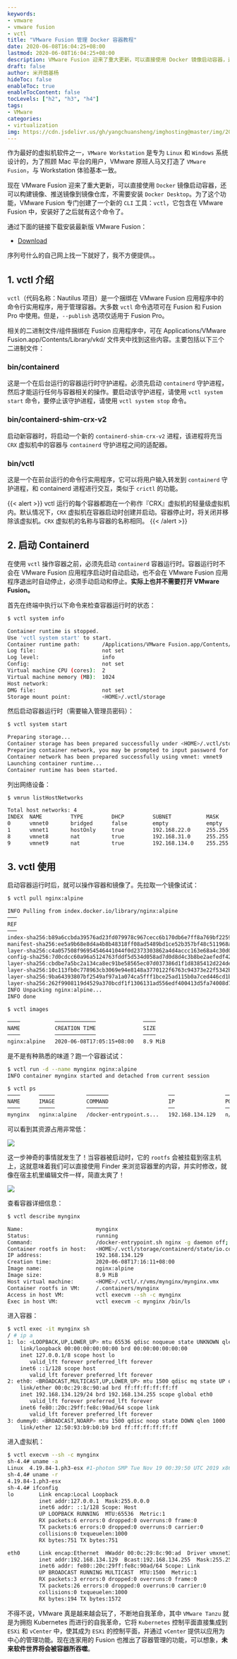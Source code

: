 ```yaml
---
keywords:
- vmware
- vmware fusion
- vctl
title: "VMware Fusion 管理 Docker 容器教程"
date: 2020-06-08T16:04:25+08:00
lastmod: 2020-06-08T16:04:25+08:00
description: VMware Fusion 迎来了重大更新，可以直接使用 Docker 镜像启动容器，还可以构建镜像、推送镜像到镜像仓库，不需要安装 Docker Desktop。
draft: false
author: 米开朗基杨
hideToc: false
enableToc: true
enableTocContent: false
tocLevels: ["h2", "h3", "h4"]
tags:
- VMware
categories:
- virtualization
img: https://cdn.jsdelivr.us/gh/yangchuansheng/imghosting@master/img/20200609143056.png
---
```


作为最好的虚拟机软件之一，`VMware Workstation` 是专为 `Linux` 和 `Windows` 系统设计的，为了照顾 Mac 平台的用户，VMware 原班人马又打造了 `VMware Fusion`，与 Workstation 体验基本一致。

现在 VMware Fusion 迎来了重大更新，可以直接使用 `Docker` 镜像启动容器，还可以构建镜像、推送镜像到镜像仓库，不需要安装 `Docker Desktop`。为了这个功能，VMware Fusion 专门创建了一个新的 `CLI` 工具：`vctl`，它包含在 VMware Fusion 中，安装好了之后就有这个命令了。

通过下面的链接下载安装最新版 VMware Fusion：

+ [Download](http://vmware.com/go/getfusion)

序列号什么的自己网上找一下就好了，我不方便提供。。

## 1. vctl 介绍

`vctl`（代码名称：Nautilus 项目）是一个捆绑在 VMware Fusion 应用程序中的命令行实用程序，用于管理容器。大多数 `vctl` 命令选项可在 Fusion 和 Fusion Pro 中使用。但是，`--publish` 选项仅适用于 Fusion Pro。

相关的二进制文件/组件捆绑在 Fusion 应用程序中，可在 Applications/VMware Fusion.app/Contents/Library/vkd/ 文件夹中找到这些内容。主要包括以下三个二进制文件：

### bin/containerd

这是一个在后台运行的容器运行时守护进程。必须先启动 `containerd` 守护进程，然后才能运行任何与容器相关的操作。要启动该守护进程，请使用 `vctl system start` 命令，要停止该守护进程，请使用 `vctl system stop` 命令。

### bin/containerd-shim-crx-v2

启动新容器时，将启动一个新的 `containerd-shim-crx-v2` 进程，该进程将充当 `CRX` 虚拟机中的容器与 `containerd` 守护进程之间的适配器。

### bin/vctl

这是一个在前台运行的命令行实用程序，它可以将用户输入转发到 `containerd` 守护进程，和 containerd 进程进行交互，类似于 `crictl` 的功能。

{{< alert >}}
vctl 运行的每个容器都跑在一个称作『CRX』虚拟机的轻量级虚拟机内。默认情况下，`CRX` 虚拟机在容器启动时创建并启动。容器停止时，将关闭并移除该虚拟机。`CRX` 虚拟机的名称与容器的名称相同。 
{{< /alert >}}

## 2. 启动 Containerd

在使用 `vctl` 操作容器之前，必须先启动 `containerd` 容器运行时。容器运行时不会在 VMware Fusion 应用程序启动时自动启动，也不会在 VMware Fusion 应用程序退出时自动停止，必须手动启动和停止。**实际上也并不需要打开 VMware Fusion。**

首先在终端中执行以下命令来检查容器运行时的状态：

```bash
$ vctl system info

Container runtime is stopped.
Use 'vctl system start' to start.
Container runtime path:       /Applications/VMware Fusion.app/Contents/Library/vkd/bin/containerd
Log file:                     not set
Log level:                    info
Config:                       not set
Virtual machine CPU (cores):  2
Virtual machine memory (MB):  1024
Host network:
DMG file:                     not set
Storage mount point:          <HOME>/.vctl/storage
```

然后启动容器运行时（需要输入管理员密码）：

```bash
$ vctl system start

Preparing storage...
Container storage has been prepared successfully under <HOME>/.vctl/storage
Preparing container network, you may be prompted to input password for administrative operations...
Container network has been prepared successfully using vmnet: vmnet9
Launching container runtime...
Container runtime has been started.
```

列出网络设备：

```bash
$ vmrun listHostNetworks

Total host networks: 4
INDEX  NAME         TYPE         DHCP         SUBNET           MASK
0      vmnet0       bridged      false        empty            empty
1      vmnet1       hostOnly     true         192.168.22.0     255.255.255.0
8      vmnet8       nat          true         192.168.31.0     255.255.255.0
9      vmnet9       nat          true         192.168.134.0    255.255.255.0
```

## 3. vctl 使用

启动容器运行时后，就可以操作容器和镜像了。先拉取一个镜像试试：

```bash
$ vctl pull nginx:alpine

INFO Pulling from index.docker.io/library/nginx:alpine
───                                                                                ──────   ────────
REF                                                                                STATUS   PROGRESS
───                                                                                ──────   ────────
index-sha256:b89a6ccbda39576ad23fd079978c967cecc6b170db6e7ff8a769bf2259a71912      Done     100% (1645/1645)
manifest-sha256:ee5a9b68e8d4a4b8b48318ff08ad5489bd1ce52b357bf48c511968a302bc347b   Done     100% (1360/1360)
layer-sha256:c4a057508f96954546441044f0d2373303862a4d4accc163e68a4c30d0c88869      Done     100% (668/668)
config-sha256:7d0cdcc60a96a5124763fddf5d534d058ad7d0d8d4c3b8be2aefedf4267d0270     Done     100% (8026/8026)
layer-sha256:cbdbe7a5bc2a134ca8ec91be58565ec07d037386d1f1d8385412d224deafca08      Done     100% (2813316/2813316)
layer-sha256:10c113fb0c778963cb3069e94e8148a3770122f6763c94373e22f5342b503ab0      Done     100% (6460970/6460970)
layer-sha256:9ba64393807bf2549af97a1a074ca5fff1bce25ad115b0a7ced446cd1b4305d0      Done     100% (538/538)
layer-sha256:262f9908119d4529a370bcdf1f1306131ad556edf400413d5fa74008d7919931      Done     100% (899/899)
INFO Unpacking nginx:alpine...
INFO done

$ vctl images

────           ─────────────               ────
NAME           CREATION TIME               SIZE
────           ─────────────               ────
nginx:alpine   2020-06-08T17:05:15+08:00   8.9 MiB
```

是不是有种熟悉的味道？跑一个容器试试：

```bash
$ vctl run -d --name mynginx nginx:alpine
INFO container mynginx started and detached from current session

$ vctl ps
────      ─────          ───────                   ──                ─────   ──────    ─────────────
NAME      IMAGE          COMMAND                   IP                PORTS   STATUS    CREATION TIME
────      ─────          ───────                   ──                ─────   ──────    ─────────────
mynginx   nginx:alpine   /docker-entrypoint.s...   192.168.134.129   n/a     running   2020-06-08T17:16:11+08:00
```

可以看到其资源占用非常低：

![](https://cdn.jsdelivr.us/gh/yangchuansheng/imghosting@master/img/20200608172045.png)

这一步神奇的事情就发生了！当容器被启动时，它的 `rootfs` 会被挂载到宿主机上，这就意味着我们可以直接使用 Finder 来浏览容器里的内容，并实时修改，就像在宿主机里编辑文件一样，简直太爽了！

![](https://cdn.jsdelivr.us/gh/yangchuansheng/imghosting@master/img/20200608172717.jpg)

查看容器详细信息：

```bash
$ vctl describe mynginx

Name:                       mynginx
Status:                     running
Command:                    /docker-entrypoint.sh nginx -g daemon off;
Container rootfs in host:   <HOME>/.vctl/storage/containerd/state/io.containerd.runtime.v2.task/vctl/mynginx/rootfs
IP address:                 192.168.134.129
Creation time:              2020-06-08T17:16:11+08:00
Image name:                 nginx:alpine
Image size:                 8.9 MiB
Host virtual machine:       <HOME>/.vctl/.r/vms/mynginx/mynginx.vmx
Container rootfs in VM:     /.containers/mynginx
Access in host VM:          vctl execvm --sh -c mynginx
Exec in host VM:            vctl execvm -c mynginx /bin/ls
```

进入容器：

```bash
$ vctl exec -it mynginx sh
/ # ip a
1: lo: <LOOPBACK,UP,LOWER_UP> mtu 65536 qdisc noqueue state UNKNOWN qlen 1000
    link/loopback 00:00:00:00:00:00 brd 00:00:00:00:00:00
    inet 127.0.0.1/8 scope host lo
       valid_lft forever preferred_lft forever
    inet6 ::1/128 scope host
       valid_lft forever preferred_lft forever
2: eth0: <BROADCAST,MULTICAST,UP,LOWER_UP> mtu 1500 qdisc mq state UP qlen 1000
    link/ether 00:0c:29:8c:90:ad brd ff:ff:ff:ff:ff:ff
    inet 192.168.134.129/24 brd 192.168.134.255 scope global eth0
       valid_lft forever preferred_lft forever
    inet6 fe80::20c:29ff:fe8c:90ad/64 scope link
       valid_lft forever preferred_lft forever
3: dummy0: <BROADCAST,NOARP> mtu 1500 qdisc noop state DOWN qlen 1000
    link/ether 12:50:93:b9:b0:b9 brd ff:ff:ff:ff:ff:ff
```

进入虚拟机：

```bash
$ vctl execvm --sh -c mynginx
sh-4.4# uname -a
Linux  4.19.84-1.ph3-esx #1-photon SMP Tue Nov 19 00:39:50 UTC 2019 x86_64
sh-4.4# uname -r
4.19.84-1.ph3-esx
sh-4.4# ifconfig
lo        Link encap:Local Loopback
          inet addr:127.0.0.1  Mask:255.0.0.0
          inet6 addr: ::1/128 Scope: Host
          UP LOOPBACK RUNNING  MTU:65536  Metric:1
          RX packets:6 errors:0 dropped:0 overruns:0 frame:0
          TX packets:6 errors:0 dropped:0 overruns:0 carrier:0
          collisions:0 txqueuelen:1000
          RX bytes:751 TX bytes:751

eth0      Link encap:Ethernet  HWaddr 00:0c:29:8c:90:ad  Driver vmxnet3
          inet addr:192.168.134.129  Bcast:192.168.134.255  Mask:255.255.255.0
          inet6 addr: fe80::20c:29ff:fe8c:90ad/64 Scope: Link
          UP BROADCAST RUNNING MULTICAST  MTU:1500  Metric:1
          RX packets:3 errors:0 dropped:0 overruns:0 frame:0
          TX packets:26 errors:0 dropped:0 overruns:0 carrier:0
          collisions:0 txqueuelen:1000
          RX bytes:194 TX bytes:1572
```

不得不说，VMware 真是越来越会玩了，不断地自我革命，其中 `VMware Tanzu` 就是为拥抱 Kubernetes 而进行的自我革命，它将 `Kubernetes` 控制平面直接集成到 `ESXi` 和 `vCenter` 中，使其成为 `ESXi` 的控制平面，并通过 `vCenter` 提供以应用为中心的管理功能。现在连家用的 Fusion 也推出了容器管理的功能，可以想象，**未来软件世界将会被容器所吞噬**。